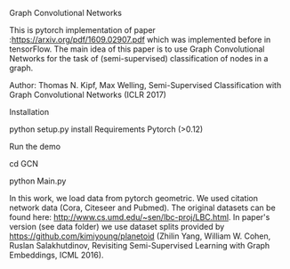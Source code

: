 Graph Convolutional Networks

This is pytorch implementation of paper :https://arxiv.org/pdf/1609.02907.pdf which was implemented before in tensorFlow. 
The main idea of this paper is to use Graph Convolutional Networks for the task of (semi-supervised) classification of nodes in a graph.


Author: Thomas N. Kipf, Max Welling, Semi-Supervised Classification with Graph Convolutional Networks (ICLR 2017)

Installation

python setup.py install
Requirements
Pytorch (>0.12)


Run the demo


cd GCN

python Main.py

In this work, we load data from pytorch geometric.  We used citation network data (Cora, Citeseer and Pubmed). The original datasets can be found here: http://www.cs.umd.edu/~sen/lbc-proj/LBC.html. In paper's version (see data folder) we use dataset splits provided by https://github.com/kimiyoung/planetoid (Zhilin Yang, William W. Cohen, Ruslan Salakhutdinov, Revisiting Semi-Supervised Learning with Graph Embeddings, ICML 2016).
